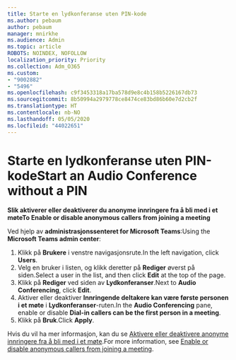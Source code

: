 ```yaml
---
title: Starte en lydkonferanse uten PIN-kode
ms.author: pebaum
author: pebaum
manager: mnirkhe
ms.audience: Admin
ms.topic: article
ROBOTS: NOINDEX, NOFOLLOW
localization_priority: Priority
ms.collection: Adm_O365
ms.custom:
- "9002882"
- "5496"
ms.openlocfilehash: c9f3453318a17ba578d9e8c4b158b5226167db73
ms.sourcegitcommit: 8b50994a2979778ce8474ce83bd86b60e7d2cb2f
ms.translationtype: HT
ms.contentlocale: nb-NO
ms.lasthandoff: 05/05/2020
ms.locfileid: "44022651"
---
```

# <a name="start-an-audio-conference-without-a-pin"></a><span data-ttu-id="9c598-102">Starte en lydkonferanse uten PIN-kode</span><span class="sxs-lookup"><span data-stu-id="9c598-102">Start an Audio Conference without a PIN</span></span>

<span data-ttu-id="9c598-103">**Slik aktiverer eller deaktiverer du anonyme innringere fra å bli med i et møte**</span><span class="sxs-lookup"><span data-stu-id="9c598-103">**To Enable or disable anonymous callers from joining a meeting**</span></span>

<span data-ttu-id="9c598-104">Ved hjelp av **administrasjonssenteret for Microsoft Teams**:</span><span class="sxs-lookup"><span data-stu-id="9c598-104">Using the **Microsoft Teams admin center**:</span></span>

1. <span data-ttu-id="9c598-105">Klikk på **Brukere** i venstre navigasjonsrute.</span><span class="sxs-lookup"><span data-stu-id="9c598-105">In the left navigation, click **Users**.</span></span>
2. <span data-ttu-id="9c598-106">Velg en bruker i listen, og klikk deretter på **Rediger** øverst på siden.</span><span class="sxs-lookup"><span data-stu-id="9c598-106">Select a user in the list, and then click **Edit** at the top of the page.</span></span>
3. <span data-ttu-id="9c598-107">Klikk på **Rediger** ved siden av **Lydkonferanser**.</span><span class="sxs-lookup"><span data-stu-id="9c598-107">Next to **Audio Conferencing**, click **Edit**.</span></span>
4. <span data-ttu-id="9c598-108">Aktiver eller deaktiver **Innringende deltakere kan være første personen i et møte** i **Lydkonferanser**-ruten.</span><span class="sxs-lookup"><span data-stu-id="9c598-108">In the **Audio Conferencing** pane, enable or disable **Dial-in callers can be the first person in a meeting**.</span></span>
5. <span data-ttu-id="9c598-109">Klikk på **Bruk**.</span><span class="sxs-lookup"><span data-stu-id="9c598-109">Click **Apply**.</span></span>

<span data-ttu-id="9c598-110">Hvis du vil ha mer informasjon, kan du se [Aktivere eller deaktivere anonyme innringere fra å bli med i et møte](https://docs.microsoft.com/microsoftteams/start-an-audio-conference-over-the-phone-without-a-pin-in-teams).</span><span class="sxs-lookup"><span data-stu-id="9c598-110">For more information, see [Enable or disable anonymous callers from joining a meeting](https://docs.microsoft.com/microsoftteams/start-an-audio-conference-over-the-phone-without-a-pin-in-teams).</span></span>
